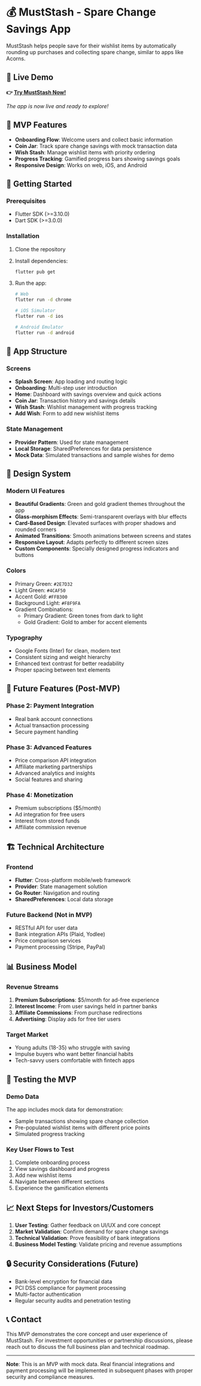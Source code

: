 # 💰 MustStash - Spare Change Savings App

MustStash helps people save for their wishlist items by automatically rounding up purchases and collecting spare change, similar to apps like Acorns.

## 🚀 **Live Demo**
**👉 [Try MustStash Now!](https://leed337.github.io/muststash/)**

*The app is now live and ready to explore!*

## 🎯 MVP Features

- **Onboarding Flow**: Welcome users and collect basic information
- **Coin Jar**: Track spare change savings with mock transaction data
- **Wish Stash**: Manage wishlist items with priority ordering
- **Progress Tracking**: Gamified progress bars showing savings goals
- **Responsive Design**: Works on web, iOS, and Android

## 🚀 Getting Started

### Prerequisites
- Flutter SDK (>=3.10.0)
- Dart SDK (>=3.0.0)

### Installation

1. Clone the repository
2. Install dependencies:
   ```bash
   flutter pub get
   ```

3. Run the app:
   ```bash
   # Web
   flutter run -d chrome
   
   # iOS Simulator
   flutter run -d ios
   
   # Android Emulator
   flutter run -d android
   ```

## 📱 App Structure

### Screens
- **Splash Screen**: App loading and routing logic
- **Onboarding**: Multi-step user introduction
- **Home**: Dashboard with savings overview and quick actions
- **Coin Jar**: Transaction history and savings details
- **Wish Stash**: Wishlist management with progress tracking
- **Add Wish**: Form to add new wishlist items

### State Management
- **Provider Pattern**: Used for state management
- **Local Storage**: SharedPreferences for data persistence
- **Mock Data**: Simulated transactions and sample wishes for demo

## 🎨 Design System

### Modern UI Features
- **Beautiful Gradients**: Green and gold gradient themes throughout the app
- **Glass-morphism Effects**: Semi-transparent overlays with blur effects
- **Card-Based Design**: Elevated surfaces with proper shadows and rounded corners
- **Animated Transitions**: Smooth animations between screens and states
- **Responsive Layout**: Adapts perfectly to different screen sizes
- **Custom Components**: Specially designed progress indicators and buttons

### Colors
- Primary Green: `#2E7D32`
- Light Green: `#4CAF50`
- Accent Gold: `#FFB300`
- Background Light: `#F8F9FA`
- Gradient Combinations:
  - Primary Gradient: Green tones from dark to light
  - Gold Gradient: Gold to amber for accent elements

### Typography
- Google Fonts (Inter) for clean, modern text
- Consistent sizing and weight hierarchy
- Enhanced text contrast for better readability
- Proper spacing between text elements

## 🔮 Future Features (Post-MVP)

### Phase 2: Payment Integration
- Real bank account connections
- Actual transaction processing
- Secure payment handling

### Phase 3: Advanced Features
- Price comparison API integration
- Affiliate marketing partnerships
- Advanced analytics and insights
- Social features and sharing

### Phase 4: Monetization
- Premium subscriptions ($5/month)
- Ad integration for free users
- Interest from stored funds
- Affiliate commission revenue

## 🏗️ Technical Architecture

### Frontend
- **Flutter**: Cross-platform mobile/web framework
- **Provider**: State management solution
- **Go Router**: Navigation and routing
- **SharedPreferences**: Local data storage

### Future Backend (Not in MVP)
- RESTful API for user data
- Bank integration APIs (Plaid, Yodlee)
- Price comparison services
- Payment processing (Stripe, PayPal)

## 📊 Business Model

### Revenue Streams
1. **Premium Subscriptions**: $5/month for ad-free experience
2. **Interest Income**: From user savings held in partner banks
3. **Affiliate Commissions**: From purchase redirections
4. **Advertising**: Display ads for free tier users

### Target Market
- Young adults (18-35) who struggle with saving
- Impulse buyers who want better financial habits
- Tech-savvy users comfortable with fintech apps

## 🧪 Testing the MVP

### Demo Data
The app includes mock data for demonstration:
- Sample transactions showing spare change collection
- Pre-populated wishlist items with different price points
- Simulated progress tracking

### Key User Flows to Test
1. Complete onboarding process
2. View savings dashboard and progress
3. Add new wishlist items
4. Navigate between different sections
5. Experience the gamification elements

## 📈 Next Steps for Investors/Customers

1. **User Testing**: Gather feedback on UI/UX and core concept
2. **Market Validation**: Confirm demand for spare change savings
3. **Technical Validation**: Prove feasibility of bank integrations
4. **Business Model Testing**: Validate pricing and revenue assumptions

## 🔒 Security Considerations (Future)

- Bank-level encryption for financial data
- PCI DSS compliance for payment processing
- Multi-factor authentication
- Regular security audits and penetration testing

## 📞 Contact

This MVP demonstrates the core concept and user experience of MustStash. For investment opportunities or partnership discussions, please reach out to discuss the full business plan and technical roadmap.

---

**Note**: This is an MVP with mock data. Real financial integrations and payment processing will be implemented in subsequent phases with proper security and compliance measures.